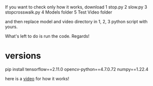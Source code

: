 If you want to check only how it works,
download
1 stop.py
2 slow.py
3 stopcrosswalk.py
4 Models folder
5 Test Video folder

and then replace model and video directory in 
1, 2, 3 python script with yours.

What's left to do is run the code. Regards!

# versions
pip install tensorflow==2.11.0 opencv-python==4.7.0.72 numpy==1.22.4

here is a [video](https://youtu.be/c6WtbM8Vtpo?si=Qjgun2mkRO-HgHNW) for how it works!
